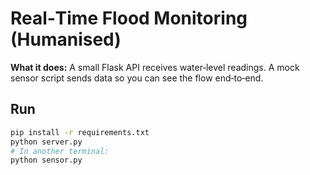 # Real‑Time Flood Monitoring (Humanised)

**What it does:** A small Flask API receives water‑level readings. A mock
sensor script sends data so you can see the flow end‑to‑end.

## Run
```bash
pip install -r requirements.txt
python server.py
# In another terminal:
python sensor.py
```
